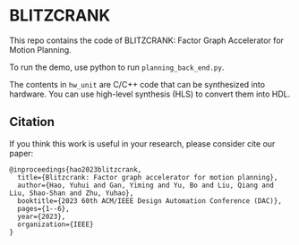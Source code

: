# BLITZCRANK

This repo contains the code of  BLITZCRANK: Factor Graph Accelerator for Motion Planning.

To run the demo, use python to run `planning_back_end.py`.

The contents in `hw_unit` are C/C++ code that can be synthesized into hardware. You can use high-level synthesis (HLS) to convert them into HDL.

## Citation

If you think this work is useful in your research, please consider cite our paper:
```
@inproceedings{hao2023blitzcrank,
  title={Blitzcrank: Factor graph accelerator for motion planning},
  author={Hao, Yuhui and Gan, Yiming and Yu, Bo and Liu, Qiang and Liu, Shao-Shan and Zhu, Yuhao},
  booktitle={2023 60th ACM/IEEE Design Automation Conference (DAC)},
  pages={1--6},
  year={2023},
  organization={IEEE}
}
```







